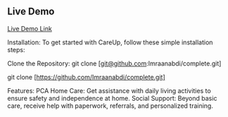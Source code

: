 ## Live Demo
[Live Demo Link](https://complete-ten.vercel.app/contact.html)


Installation:
To get started with CareUp, follow these simple installation steps:

Clone the Repository:
git clone [git@github.com:Imraanabdi/complete.git] 

git clone [https://github.com/Imraanabdi/complete.git]

Features:
PCA Home Care: Get assistance with daily living activities to ensure safety and independence at home.
Social Support: Beyond basic care, receive help with paperwork, referrals, and personalized training.
